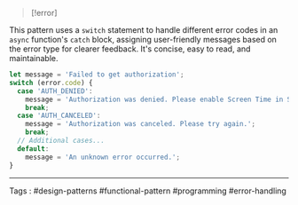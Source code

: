 > [!error] 
>  
This pattern uses a `switch` statement to handle different error codes in an `async` function's `catch` block, assigning user-friendly messages based on the error type for clearer feedback. It's concise, easy to read, and maintainable.

```js
let message = 'Failed to get authorization';
switch (error.code) {
  case 'AUTH_DENIED':
    message = 'Authorization was denied. Please enable Screen Time in Settings.';
    break;
  case 'AUTH_CANCELED':
    message = 'Authorization was canceled. Please try again.';
    break;
  // Additional cases...
  default:
    message = 'An unknown error occurred.';
}
```


___

Tags : #design-patterns #functional-pattern #programming #error-handling
